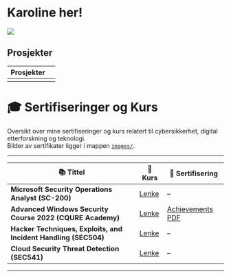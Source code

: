 # Karoline her!
<a href="https://www.linkedin.com/in/karoline-hjelmeland-57b5761a5/"><img src="https://img.shields.io/badge/-LinkedIn-0072b1?&style=for-the-badge&logo=linkedin&logoColor=white" /></a>

## Prosjekter

| Prosjekter                                  |                            |
|---------------------------------------------|----------------------------|
|                                             |                            |


# 🎓 Sertifiseringer og Kurs

Oversikt over mine sertifiseringer og kurs relatert til cybersikkerhet, digital etterforskning og teknologi.  
Bilder av sertifikater ligger i mappen [`images/`](./images).

---

| 📚 Tittel | 🔗 Kurs | 📄 Sertifisering     |
|-----------|--------------|------------------------|
| **Microsoft Security Operations Analyst (SC-200)** | [Lenke](https://learn.microsoft.com/en-us/training/courses/sc-200t00) | – |
| **Advanced Windows Security Course 2022 (CQURE Academy)** | [Lenke](https://cqureacademy.com/cyber-security-training/advanced-windows-security-course-for-2022/) | [Achievements PDF](achivements.pdf) |
| **Hacker Techniques, Exploits, and Incident Handling (SEC504)** | [Lenke](https://www.sans.org/cyber-security-courses/hacker-techniques-incident-handling) | – |
| **Cloud Security Threat Detection (SEC541)** | [Lenke](https://www.sans.org/cyber-security-courses/cloud-security-threat-detection) | – |


---



